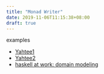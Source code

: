 ```yaml
---
title: "Monad Writer"
date: 2019-11-06T11:15:38+08:00
draft: true
---
```


examples
- [Yahtee1](http://h2.jaguarpaw.co.uk/posts/using-brain-less-refactoring-yahtzee/)
- [Yahtee2](http://h2.jaguarpaw.co.uk/posts/good-design-and-type-safety-in-yahtzee/)
- [haskell at work: domain modeling](https://haskell-at-work.com/)